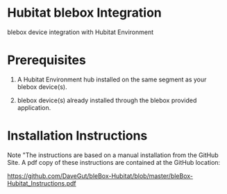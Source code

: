 # Hubitat blebox Integration
blebox device integration with Hubitat Environment

# Prerequisites

1.  A Hubitat Environment hub installed on the same segment as your blebox device(s).

2.  blebox device(s) already installed through the blebox provided application.

# Installation Instructions
Note	"The instructions are based on a manual installation from the GitHub Site.  A pdf copy of these instructions are contained at the GitHub location:

https://github.com/DaveGut/bleBox-Hubitat/blob/master/bleBox-Hubitat_Instructions.pdf

